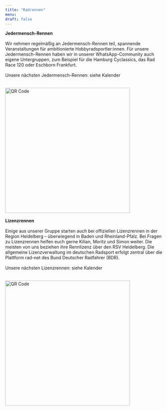 ```yaml
---
title: "Radrennen"
menu:
draft: false
---
```

**Jedermensch-Rennen**
<div style="margin-top: 1.0rem;"></div>

Wir nehmen regelmäßig an Jedermensch-Rennen teil, spannende Veranstaltungen für ambitionierte Hobbyradsportler:innen. Für unsere Jedermensch-Rennen haben wir in unserer WhatsApp-Community auch eigene Untergruppen, zum Beispiel für die Hamburg Cyclassics, das Rad Race 120 oder Eschborn Frankfurt.

<div style="margin-top: 1.0rem;"></div>

Unsere nächsten Jedermensch-Rennen: siehe Kalender
<div style="margin-top: 1.0rem;"></div>

<div style="margin-top: 2rem; text-align: left;">
  <img src="/images/jedermenschrennen.jpg" alt="QR Code" width="400">
</div>

<div style="margin-top: 1.0rem;"></div>

**Lizenzrennen**
<div style="margin-top: 1.0rem;"></div>

Einige aus unserer Gruppe starten auch bei offiziellen Lizenzrennen in der Region Heidelberg – überwiegend in Baden und Rheinland-Pfalz. Bei Fragen zu Lizenzrennen helfen euch gerne Kilian, Moritz und Simon weiter. Die meisten von uns beziehen ihre Rennlizenz über den RSV Heidelberg. Die allgemeine Lizenzverwaltung im deutschen Radsport erfolgt zentral über die Plattform rad-net des Bund Deutscher Radfahrer (BDR).
<div style="margin-top: 1.0rem;"></div>

Unsere nächsten Lizenzrennen: siehe Kalender 
<div style="margin-top: 1.0rem;"></div>

<div style="margin-top: 2rem; text-align: left;">
  <img src="/images/radrennen.jpg" alt="QR Code" width="400">
</div>

